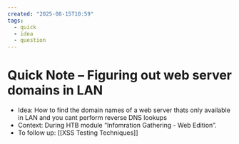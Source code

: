 ```yaml
---
created: "2025-08-15T10:59"
tags:
  - quick
  - idea
  - question
---
```

# Quick Note – Figuring out web server domains in LAN

- Idea: How to find the domain names of a web server thats only available in LAN and you cant perform reverse DNS lookups
- Context: During HTB module “Infomration Gathering - Web Edition”.  
- To follow up: [[XSS Testing Techniques]]

